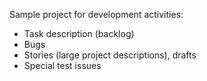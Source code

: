 Sample project for development activities:


*   Task description (backlog)
*   Bugs
*   Stories (large project descriptions), drafts
*   Special test issues